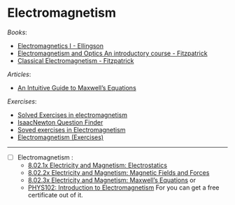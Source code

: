 # Electromagnetism

_Books_:

- [Electromagnetics I - Ellingson](https://www.circuitbread.com/textbooks/electromagnetics-i)
- [Electromagnetism and Optics An introductory course - Fitzpatrick](https://farside.ph.utexas.edu/teaching/316/lectures/lectures.html)
- [Classical Electromagnetism - Fitzpatrick](https://farside.ph.utexas.edu/teaching/jk1/Electromagnetism/index.html)

_Articles_:

- [An Intuitive Guide to Maxwell’s Equations](https://photonlines.substack.com/p/an-intuitive-guide-to-maxwells-equations)

_Exercises_:

- [Solved Exercises in electromagnetism](https://www.cours-et-exercices.com/2018/01/solved-exercises-in-electromagnetism.html)
- [IsaacNewton Question Finder](https://isaacphysics.org/gameboards/new)
- [Soved exercises in Electromagnetism](https://ejmastnak.com/notes/fmf/emp/emp-exercises.pdf)
- [Electromagnetism (Exercises) ](<https://phys.libretexts.org/Bookshelves/Conceptual_Physics/Conceptual_Physics_(Crowell)/12%3A_Electromagnetism/12.E%3A_Electromagnetism_(Exercises)>)

---

- [ ] Electromagnetism :
  - [8.02.1x Electricity and Magnetism: Electrostatics](https://openlearninglibrary.mit.edu/courses/course-v1:MITx+8.02.1x+1T2019/about)
  - [8.02.2x Electricity and Magnetism: Magnetic Fields and Forces](https://openlearninglibrary.mit.edu/courses/course-v1:MITx+8.02.2x+2T2018/about)
  - [8.02.3x Electricity and Magnetism: Maxwell’s Equations](https://openlearninglibrary.mit.edu/courses/course-v1:MITx+8.02.3x+1T2019/about)
    or
  - [PHYS102: Introduction to Electromagnetism](https://learn.saylor.org/course/view.php?id=18) For you can get a free certificate out of it.
